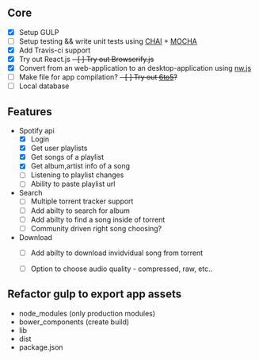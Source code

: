 ## Core
- [x] Setup GULP
- [ ] Setup testing && write unit tests using [CHAI](https://github.com/chaijs/chai) + [MOCHA](https://github.com/mochajs/mocha)
- [x] Add Travis-ci support
- [x] Try out React.js
~~- [ ] Try out Browserify.js~~
- [x] Convert from an web-application to an desktop-application using [nw.js](https://github.com/nwjs/nw.js/)
- [ ] Make file for app compilation?
~~- [ ] Try out [6to5](https://github.com/6to5/6to5)?~~
- [ ] Local database

## Features
- Spotify api
    - [x] Login
    - [x] Get user playlists
    - [x] Get songs of a playlist
    - [x] Get album,artist info of a song
    - [ ] Listening to playlist changes
    - [ ] Ability to paste playlist url
- Search
    - [ ] Multiple torrent tracker support
    - [ ] Add abilty to search for album
    - [ ] Add abilty to find a song inside of torrent
    - [ ] Community driven right song choosing?
- Download
    - [ ] Add abilty to download invidvidual song from torrent
    - [ ] Option to choose audio quality - compressed, raw, etc..


## Refactor gulp to export app assets

- node_modules (only production modules)
- bower_components (create build)
- lib
- dist
- package.json